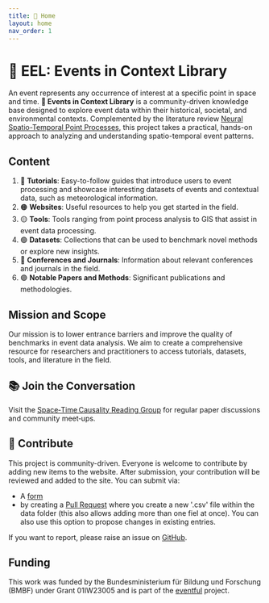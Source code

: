 ```yaml
---
title: 📡 Home
layout: home
nav_order: 1
---
```


# 📡 EEL: Events in Context Library

An event represents any occurrence of interest at a specific point in space and time.
**📡 Events in Context Library** is a community-driven knowledge base designed to explore event data within their historical, societal, and environmental contexts. Complemented by the literature review [Neural Spatio-Temporal Point Processes](https://arxiv.org/pdf/2502.09341), this project takes a practical, hands-on approach to analyzing and understanding spatio-temporal event patterns.

## Content

1. 🔴 **Tutorials**: Easy-to-follow guides that introduce users to event processing and showcase interesting datasets of events and contextual data, such as meteorological information.
2. 🟠 **Websites**: Useful resources to help you get started in the field.
3. 🟡 **Tools**: Tools ranging from point process analysis to GIS that assist in event data processing.
4. 🟢 **Datasets**: Collections that can be used to benchmark novel methods or explore new insights.
5. 🔵 **Conferences and Journals**: Information about relevant conferences and journals in the field.
6. 🟣 **Notable Papers and Methods**: Significant publications and methodologies.

## Mission and Scope

Our mission is to lower entrance barriers and improve the quality of benchmarks in event data analysis. We aim to create a comprehensive resource for researchers and practitioners to access tutorials, datasets, tools, and literature in the field.

## 📚 Join the Conversation 

Visit the [Space‑Time Causality Reading Group](https://spacetimecausality.github.io/) for regular paper discussions and community meet‑ups.

## 🤝 Contribute

This project is community-driven. Everyone is welcome to contribute by adding new items to the website. After submission, your contribution will be reviewed and added to the site.
You can submit via:
- A [form](docs/contribute.html)
- by creating a [Pull Request](https://github.com/events2025/) where you create a new '.csv' file within the data folder (this also allows adding more than one fiel at once). You can also use this option to propose changes in existing entries. 


If you want to report, please raise an issue on [GitHub](https://github.com/events2025/).


## Funding
This work was funded by the Bundesministerium für Bildung und Forschung (BMBF) under Grant 01IW23005 and is part of the [eventful](https://dsa.dfki.de/research/eventful/) project.
